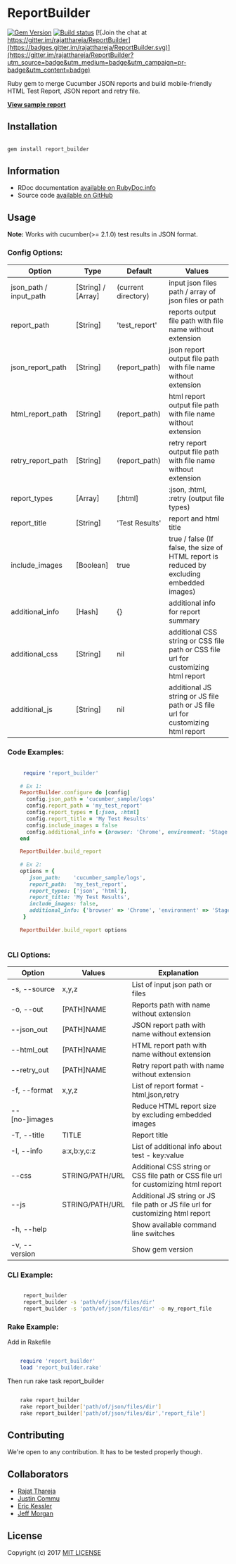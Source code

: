 # ReportBuilder

[![Gem Version](https://badge.fury.io/rb/report_builder.svg)](https://badge.fury.io/rb/report_builder) 
[![Build status](https://travis-ci.org/rajatthareja/ReportBuilder.svg?branch=master)](https://travis-ci.org/rajatthareja/ReportBuilder) 
[![Join the chat at https://gitter.im/rajatthareja/ReportBuilder](https://badges.gitter.im/rajatthareja/ReportBuilder.svg)](https://gitter.im/rajatthareja/ReportBuilder?utm_source=badge&utm_medium=badge&utm_campaign=pr-badge&utm_content=badge)

Ruby gem to merge Cucumber JSON reports and build mobile-friendly HTML Test Report, JSON report and retry file.

**[View sample report](http://reportbuilder.rajatthareja.com)**

## Installation

```bash

gem install report_builder

```

## Information

* RDoc documentation [available on RubyDoc.info](http://www.rubydoc.info/gems/report_builder)
* Source code [available on GitHub](http://github.com/rajatthareja/ReportBuilder)

## Usage

**Note:** Works with cucumber(>= 2.1.0) test results in JSON format.

### Config Options:

| Option                  | Type               | Default             | Values                                                                                   |
|-------------------------|--------------------|---------------------|------------------------------------------------------------------------------------------|
| json_path / input_path  | [String] / [Array] | (current directory) | input json files path / array of json files or path                                      |
| report_path             | [String]           | 'test_report'       | reports output file path with file name without extension                                |
| json_report_path        | [String]           | (report_path)       | json report output file path with file name without extension                            |
| html_report_path        | [String]           | (report_path)       | html report output file path with file name without extension                            |
| retry_report_path       | [String]           | (report_path)       | retry report output file path with file name without extension                           |
| report_types            | [Array]            | [:html]             | :json, :html, :retry (output file types)                                                 |
| report_title            | [String]           | 'Test Results'      | report and html title                                                                    |
| include_images          | [Boolean]          | true                | true / false (If false, the size of HTML report is reduced by excluding embedded images) |
| additional_info         | [Hash]             | {}                  | additional info for report summary                                                       |
| additional_css          | [String]           | nil                 | additional CSS string or CSS file path or CSS file url for customizing html report       |
| additional_js           | [String]           | nil                 | additional JS string or JS file path or JS file url for customizing html report           |

### Code Examples:

```ruby

     require 'report_builder'
    
    # Ex 1:
    ReportBuilder.configure do |config|
      config.json_path = 'cucumber_sample/logs'
      config.report_path = 'my_test_report'
      config.report_types = [:json, :html]
      config.report_title = 'My Test Results'
      config.include_images = false
      config.additional_info = {browser: 'Chrome', environment: 'Stage 5'}
    end
    
    ReportBuilder.build_report
    
    # Ex 2:
    options = {
       json_path:    'cucumber_sample/logs',
       report_path:  'my_test_report',
       report_types: ['json', 'html'],
       report_title: 'My Test Results',
       include_images: false,
       additional_info: {'browser' => 'Chrome', 'environment' => 'Stage 5'}
     }
    
    ReportBuilder.build_report options
        
```

### CLI Options:

| Option              | Values          | Explanation                                                                        |
|---------------------|-----------------|------------------------------------------------------------------------------------|
| -s, --source        | x,y,z           | List of input json path or files                                                   |
| -o, --out           | [PATH]NAME      | Reports path with name without extension                                           |
| --json_out          | [PATH]NAME      | JSON report path with name without extension                                       |
| --html_out          | [PATH]NAME      | HTML report path with name without extension                                       |
| --retry_out         | [PATH]NAME      | Retry report path with name without extension                                      |
| -f, --format        | x,y,z           | List of report format - html,json,retry                                            |
| --[no-]images       |                 | Reduce HTML report size by excluding embedded images                               |
| -T, --title         | TITLE           | Report title                                                                       |
| -I, --info          | a:x,b:y,c:z     | List of additional info about test - key:value                                     |
| --css               | STRING/PATH/URL | Additional CSS string or CSS file path or CSS file url for customizing html report |
| --js                | STRING/PATH/URL | Additional JS string or JS file path or JS file url for customizing html report    |
| -h, --help          |                 | Show available command line switches                                               |
| -v, --version       |                 | Show gem version                                                                   |

### CLI Example:

```bash

     report_builder
     report_builder -s 'path/of/json/files/dir'
     report_builder -s 'path/of/json/files/dir' -o my_report_file

```

### Rake Example:

Add in Rakefile

```ruby

    require 'report_builder'
    load 'report_builder.rake'

```

Then run rake task report_builder

```bash

    rake report_builder
    rake report_builder['path/of/json/files/dir']
    rake report_builder['path/of/json/files/dir','report_file']

```

## Contributing

We're open to any contribution. It has to be tested properly though.

## Collaborators

* [Rajat Thareja](https://github.com/rajatthareja)
* [Justin Commu](https://github.com/tk8817)
* [Eric Kessler](https://github.com/enkessler)
* [Jeff Morgan](https://github.com/cheezy)

## License

Copyright (c) 2017 [MIT LICENSE](LICENSE)
